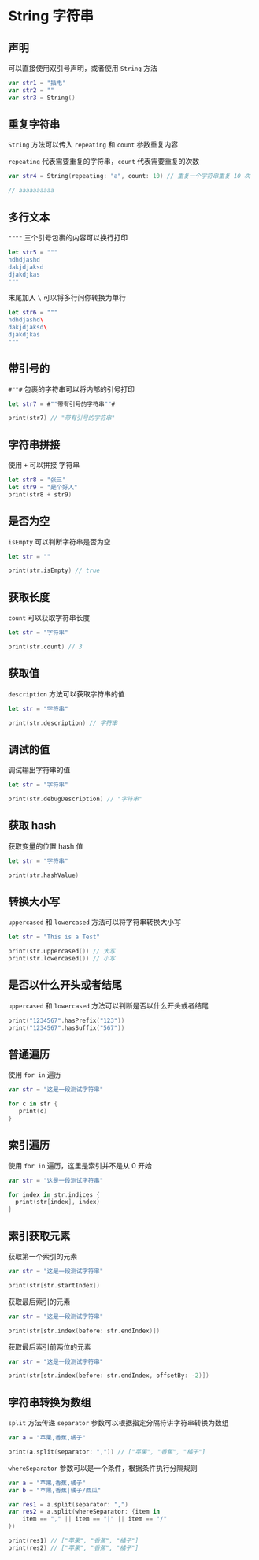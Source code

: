 # String 字符串

## 声明

可以直接使用双引号声明，或者使用 `String` 方法

```swift
var str1 = "插电"
var str2 = ""
var str3 = String()
```

## 重复字符串

`String` 方法可以传入 `repeating` 和 `count` 参数重复内容

`repeating` 代表需要重复的字符串，`count` 代表需要重复的次数

```swift
var str4 = String(repeating: "a", count: 10) // 重复一个字符串重复 10 次

// aaaaaaaaaa
```

## 多行文本

`""""` 三个引号包裹的内容可以换行打印

```swift
let str5 = """
hdhdjashd
dakjdjaksd
djakdjkas
"""
```

末尾加入 `\` 可以将多行问你转换为单行

```swift
let str6 = """
hdhdjashd\
dakjdjaksd\
djakdjkas
"""
```

## 带引号的

`#""#` 包裹的字符串可以将内部的引号打印

```swift
let str7 = #""带有引号的字符串""#

print(str7) // "带有引号的字符串"
```

## 字符串拼接

使用 `+` 可以拼接 字符串

```swift
let str8 = "张三"
let str9 = "是个好人"
print(str8 + str9)
```

## 是否为空

`isEmpty` 可以判断字符串是否为空

```swift
let str = ""

print(str.isEmpty) // true
```

## 获取长度

`count` 可以获取字符串长度

```swift
let str = "字符串"

print(str.count) // 3
```

## 获取值

`description` 方法可以获取字符串的值

```swift
let str = "字符串"

print(str.description) // 字符串
```

## 调试的值

调试输出字符串的值

```swift
let str = "字符串"

print(str.debugDescription) // "字符串"
```

## 获取 hash

获取变量的位置 hash 值

```swift
let str = "字符串"

print(str.hashValue)
```

## 转换大小写

`uppercased` 和 `lowercased` 方法可以将字符串转换大小写

```swift
let str = "This is a Test"

print(str.uppercased()) // 大写
print(str.lowercased()) // 小写
```

## 是否以什么开头或者结尾

`uppercased` 和 `lowercased` 方法可以判断是否以什么开头或者结尾

```swift
print("1234567".hasPrefix("123"))
print("1234567".hasSuffix("567"))
```

## 普通遍历

使用 `for in` 遍历

```swift
var str = "这是一段测试字符串"

for c in str {
   print(c)
}
```

## 索引遍历

使用 `for in` 遍历，这里是索引并不是从 0 开始

```swift
var str = "这是一段测试字符串"

for index in str.indices {
  print(str[index], index)
}
```

## 索引获取元素

获取第一个索引的元素

```swift
var str = "这是一段测试字符串"

print(str[str.startIndex])
```

获取最后索引的元素

```swift
var str = "这是一段测试字符串"

print(str[str.index(before: str.endIndex)])
```

获取最后索引前两位的元素

```swift
var str = "这是一段测试字符串"

print(str[str.index(before: str.endIndex, offsetBy: -2)])
```

## 字符串转换为数组

`split` 方法传递 `separator` 参数可以根据指定分隔符讲字符串转换为数组

```swift
var a = "苹果,香蕉,橘子"

print(a.split(separator: ",")) // ["苹果", "香蕉", "橘子"]
```

`whereSeparator` 参数可以是一个条件，根据条件执行分隔规则

```swift
var a = "苹果,香蕉,橘子"
var b = "苹果,香蕉|橘子/西瓜"

var res1 = a.split(separator: ",")
var res2 = a.split(whereSeparator: {item in
    item == "," || item == "|" || item == "/"
})

print(res1) // ["苹果", "香蕉", "橘子"]
print(res2) // ["苹果", "香蕉", "橘子"]
```
